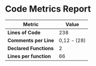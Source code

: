 # Code Metrics Report

| Metric                          | Value       |
|---------------------------------|-------------|
| **Lines of Code**               | 238         |
| **Comments per Line**           | 0,12 - (28) |
| **Declared Functions**          | 2           |
| **Lines per function**          | 66          |


